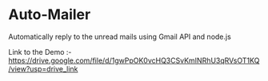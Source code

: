 # Auto-Mailer
Automatically reply to the unread mails using Gmail API and node.js

Link to the Demo :- https://drive.google.com/file/d/1gwPpOK0vcHQ3CSvKmINRhU3qRVsOT1KQ/view?usp=drive_link

